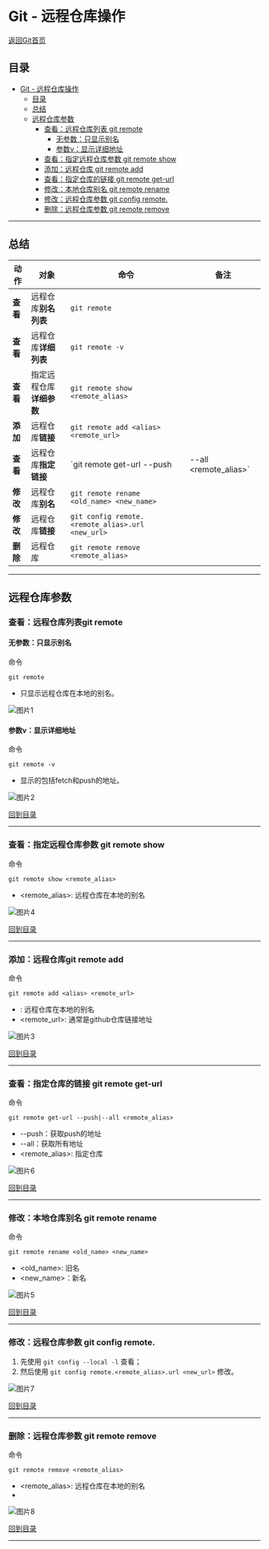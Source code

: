 # Git - 远程仓库操作

[返回Git首页](../git_index.md)

## 目录
- [Git - 远程仓库操作](#git---远程仓库操作) 
  - [目录](#目录)
  - [总结](#总结)
  - [远程仓库参数](#远程仓库参数)
    - [查看：远程仓库列表 git remote](#查看远程仓库列表git-remote)
      - [无参数：只显示别名](#无参数只显示别名)
      - [参数v：显示详细地址](#参数v显示详细地址)
    - [查看：指定远程仓库参数 git remote show](#查看指定远程仓库参数-git-remote-show)
    - [添加：远程仓库 git remote add](#添加远程仓库git-remote-add)
    - [查看：指定仓库的链接 git remote get-url](#查看指定仓库的链接-git-remote-get-url)
    - [修改：本地仓库别名 git remote rename](#修改本地仓库别名-git-remote-rename)
    - [修改：远程仓库参数 git config remote.](#修改远程仓库参数-git-config-remote)
    - [删除：远程仓库参数 git remote remove](#删除远程仓库参数-git-remote-remove)

***

## 总结

|动作|对象|命令|备注|
|---|---|---|---|
|**查看**|远程仓库**别名列表**|`git remote`||
|**查看**|远程仓库**详细列表**|`git remote -v`||
|**查看**|指定远程仓库**详细参数**|`git remote show <remote_alias>`||
|**添加**|远程仓库**链接**|`git remote add <alias> <remote_url>`||
|**查看**|远程仓库**指定链接**|`git remote get-url --push|--all <remote_alias>`||
|**修改**|远程仓库**别名**|`git remote rename <old_name> <new_name>`||
|**修改**|远程仓库**链接**|`git config remote.<remote_alias>.url <new_url>`||
|**删除**|远程仓库|`git remote remove <remote_alias>`||


***

## 远程仓库参数

### 查看：远程仓库列表git remote

#### 无参数：只显示别名

命令

```git
git remote
```

- 只显示远程仓库在本地的别名。

![图片1](../pics/remote/%E5%9B%BE%E7%89%871.png)

#### 参数v：显示详细地址

命令

```git
git remote -v
```

- 显示的包括fetch和push的地址。

![图片2](../pics/remote/%E5%9B%BE%E7%89%872.png)

[回到目录](#目录)

***

### 查看：指定远程仓库参数 git remote show 

命令

```git
git remote show <remote_alias>
```

- <remote_alias>: 远程仓库在本地的别名

![图片4](../pics/remote/图片4.png)

[回到目录](#目录)

***

### 添加：远程仓库git remote add

命令

```git
git remote add <alias> <remote_url>
```

- <alias>: 远程仓库在本地的别名
- <remote_url>: 通常是github仓库链接地址

![图片3](../pics/remote/%E5%9B%BE%E7%89%873.png)

[回到目录](#目录)

***

### 查看：指定仓库的链接 git remote get-url

命令

```git
git remote get-url --push|--all <remote_alias>
```

- --push：获取push的地址
- --all：获取所有地址
- <remote_alias>: 指定仓库

![图片6](../pics/remote/%E5%9B%BE%E7%89%876.png)

[回到目录](#目录)

***

### 修改：本地仓库别名 git remote rename

命令

```git
git remote rename <old_name> <new_name>
```

- <old_name>: 旧名
- <new_name>：新名

![图片5](../pics/remote/%E5%9B%BE%E7%89%875.png)

[回到目录](#目录)

***

### 修改：远程仓库参数 git config remote.

1. 先使用 `git config --local -l` 查看；
2. 然后使用 `git config remote.<remote_alias>.url <new_url>` 修改。

![图片7](../pics/remote/%E5%9B%BE%E7%89%877.png)

[回到目录](#目录)

***

### 删除：远程仓库参数 git remote remove 

命令

```git
git remote remove <remote_alias>
```

- <remote_alias>: 远程仓库在本地的别名
- 
![图片8](../pics/remote/%E5%9B%BE%E7%89%878.png)

[回到目录](#目录)

***

